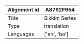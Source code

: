 |Alignment id | A8792F954
| --- | --- 
|Title | Sikkim Series 
|Type | translation
|Languages | ['en', 'bo']